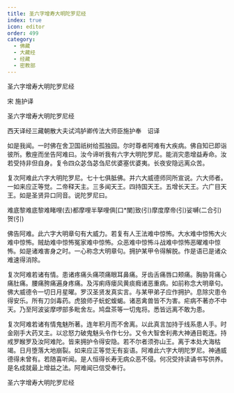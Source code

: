 ```yaml
---
title: 圣六字增寿大明陀罗尼经
index: true
icon: editor
order: 499
category:
  - 佛藏
  - 大藏经
  - 经藏
  - 密教部
---
```


  圣六字增寿大明陀罗尼经  

宋 施护译  

圣六字增寿大明陀罗尼经  

西天译经三藏朝散大夫试鸿胪卿传法大师臣施护奉　诏译  

如是我闻。一时佛在舍卫国祇树给孤独园。尔时尊者阿难有大疾病。佛自知已即诣彼所。敷座而坐告阿难曰。汝今谛听我有六字大明陀罗尼。能消灾患增益寿命。汝若受持非但自身。复令四众苾刍苾刍尼优婆塞优婆夷。长夜安隐远离众苦。  

复次阿难此六字大明陀罗尼。七十七俱胝佛。并六大威德师同所宣说。六大师者。一如来应正等觉。二帝释天主。三多闻天王。四持国天王。五增长天王。六广目天王。如是圣贤异口同音。说陀罗尼曰。  

难底黎难底黎难睹哩(去)都摩哩半拏哩俱[口*闌]致(引)摩度摩帝(引)娑嚩(二合引)贺(引)  

佛告阿难。此六字大明章句有大威力。若复有人王法难中惊怖。大水难中惊怖大火难中惊怖。贼劫难中惊怖冤家难中惊怖。众恶难中惊怖斗战难中惊怖恶曜难中惊怖。如是诸难害身之时。一心称念大明章句。拥护某甲令得解脱。作是语已是诸众难速得消除。  

复次阿难若诸有情。患诸疼痛头痛项痛眼耳鼻痛。牙齿舌痛唇口颊痛。胸胁背痛心痛肚痛。腰痛胯痛遍身疼痛。及泻痢痔瘘风黄痰癊诸恶重病。如前称念大明章句。佛大威德令一切日月星曜。罗汉圣贤发真实言。与某甲弟子应作拥护。息除灾患令得安乐。所有刀剑毒药。虎狼师子蚖蛇蝮蝎。诸恶禽兽皆不为害。疟病不著亦不中天。乃至阿波娑摩啰部多毗舍左。鸠盘茶等一切鬼将。悉皆远离不敢为患。  

复次阿难若诸有情鬼魅所著。连年积月而不舍离。以此真言加持于线系患人手。时金刚手大药叉主。以忿怒力破鬼魅头令作七分。又令大智舍利弗大神通目乾连。持戒罗睺罗及汝阿难陀。皆来拥护令得安隐。若不尔者须弥山王。离于本处大海枯竭。日月堕落大地崩裂。如来应正等觉无有妄语。阿难此六字大明陀罗尼。神通威德得未曾有。若随喜听闻。是人恒得长寿无病众恶不侵。何况受持读诵书写供养。是名成就最上增益之法。阿难闻已信受奉行。  

圣六字增寿大明陀罗尼经  
